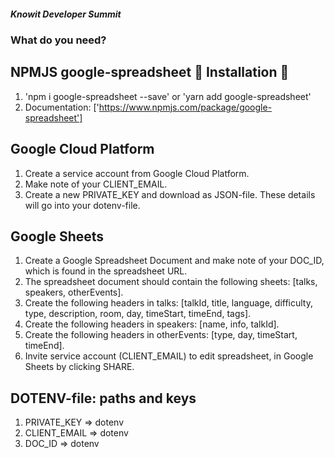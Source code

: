 ##### Knowit Developer Summit 

### What do you need? 


## NPMJS google-spreadsheet 🌈 Installation 🌈  
1. 'npm i google-spreadsheet --save' or 'yarn add google-spreadsheet' 
2. Documentation: ['https://www.npmjs.com/package/google-spreadsheet']

## Google Cloud Platform 
1. Create a service account from Google Cloud Platform. 
2. Make note of your CLIENT_EMAIL. 
3. Create a new PRIVATE_KEY and download as JSON-file. These details will go into your dotenv-file. 

## Google Sheets 
1. Create a Google Spreadsheet Document and make note of your DOC_ID, which is found in the spreadsheet URL. 
2. The spreadsheet document should contain the following sheets: [talks, speakers, otherEvents]. 
3. Create the following headers in talks: [talkId, title, language, difficulty, type, description, room, day, timeStart, timeEnd, tags]. 
4. Create the following headers in speakers: [name, info, talkId]. 
5. Create the following headers in otherEvents: [type, day, timeStart, timeEnd].
6. Invite service account (CLIENT_EMAIL) to edit spreadsheet, in Google Sheets by clicking SHARE. 

## DOTENV-file: paths and keys 
1. PRIVATE_KEY => dotenv 
2. CLIENT_EMAIL => dotenv 
3. DOC_ID => dotenv 